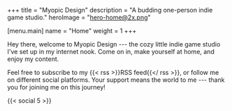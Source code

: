 +++
title = "Myopic Design"
description = "A budding one-person indie game studio."
heroImage = "hero-home@2x.png"

[menu.main]
name = "Home"
weight = 1
+++

Hey there, welcome to Myopic Design --- the cozy little indie game studio I've set up in my internet nook. Come on in, make yourself at home, and enjoy my content.

Feel free to subscribe to my {{< rss >}}RSS feed{{</ rss >}}, or follow me on different social platforms. Your support means the world to me --- thank you for joining me on this journey!

{{< social 5 >}}
